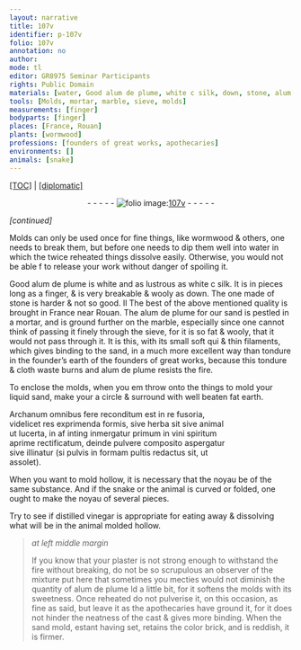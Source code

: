 ```yaml
---
layout: narrative
title: 107v
identifier: p-107v
folio: 107v
annotation: no
author:
mode: tl
editor: GR8975 Seminar Participants
rights: Public Domain
materials: [water, Good alum de plume, white c silk, down, stone, alum de plume, marble, tondure, founder’s earth of the founders of great works, cloth waste, fat earth, herba, animal, lucerta, vini spiritum, distilled vinegar, plaster, brick]
tools: [Molds, mortar, marble, sieve, molds]
measurements: [finger]
bodyparts: [finger]
places: [France, Rouan]
plants: [wormwood]
professions: [founders of great works, apothecaries]
environments: []
animals: [snake]
---
```


 <p><a href="{{ site.baseurl }}/translation/">[TOC]</a> | <a href="{{ site.baseurl }}/texts/p-107v_tc/" target="_blank">[diplomatic]</a></p><div class="folio" align="center">- - - - - <a href="http://gallica.bnf.fr/ark:/12148/btv1b10500001g/f220.image" target="_blank"><img src="https://cu-mkp.github.io/2017-workshop-edition/assets/photo-icon.png" alt="folio image: " style="display:inline-block; margin-bottom:-3px;"/>107v</a> - - - - - </div>  
 
*[continued]*
  
<span class="tl">Molds</span> can only be used once for fine things, like <span class="pa">wormwood</span> & others, one needs to break them, but before one needs to dip them well into <span class="m">water</span> in which the twice reheated things dissolve easily. Otherwise, you would not be able <span class="del">f</span> to release your work without danger of spoiling it.
 
<span class="m">Good alum de plume</span> is white and as lustrous as <span class="m">white <span class="del">c</span> silk</span>. It is in pieces long as a <span class="ms"><span class="bp">finger</span></span>, & is very breakable & wooly as <span class="m">down</span>. The one made of <span class="m">stone</span> is harder & not so good. <span class="del">Il</span> The best of the above mentioned quality is brought in <span class="pl">France</span> near <span class="pl">Rouan</span>. The <span class="m">alum de plume</span> for our sand is pestled in a <span class="tl">mortar</span>, and is ground further on the <span class="tl"><span class="m">marble</span></span>, especially since one cannot think of passing it finely through the <span class="tl">sieve</span>, for it is so fat & wooly, that it would not pass through it. It is this, with its small soft <span class="del">qui</span> & thin filaments, which gives binding to the sand, in a much more excellent way than <span class="m">tondure</span> in the <span class="m">founder’s earth of the <span class="pro">founders of great works</span></span>, because this <span class="m">tondure</span> & <span class="m">cloth waste</span> burns and <span class="m">alum de plume</span> resists the fire.
 
To enclose the <span class="tl">molds</span>, when you <span class="del">em</span> throw onto the things to mold your liquid sand, make <span class="del">your</span> a circle & surround with well beaten <span class="m">fat earth</span>.
 
Archanum omnibus fere reconditum est in re fusoria,<br/> v<span class="exp">idelicet</span> res exprimenda formis, sive <span class="m">herba</span> sit sive <span class="m">animal</span><br/> ut <span class="m">lucerta</span>, <span class="del">in</span> <span class="del">af</span> <span class="del">inting</span> inmergatur primum in <span class="m">vini spiritum</span><br/> aprime rectificatum, deinde pulvere composito aspergatur<br/> sive illinatur (si pulvis in formam pultis redactus sit, ut<br/> assolet<span class="sup">)</span>.
 
When you want to mold hollow, it is necessary that the noyau be of the same substance. And if the <span class="al">snake</span> or the animal is curved or folded, one ought to make the noyau of several pieces.
 
Try <span class="sup">to see</span> if <span class="m">distilled vinegar</span> is appropriate for eating away & dissolving what will be in the animal molded hollow.
 
> *at left middle margin*
> 
> 
>   If you know that your <span class="m">plaster</span> is not strong enough to withstand the fire without breaking, do not be so scrupulous an observer of the mixture put here that sometimes you <span class="del">mecties</span> would not diminish the quantity of <span class="m">alum de plume</span> <span class="del">l</span><span class="add">d</span> a little bit, for it softens the <span class="tl">molds</span> with its sweetness. Once reheated do not pulverise it, on this occasion, as fine as said, but leave it as the <span class="pro">apothecaries</span> have ground it, for it does not hinder the neatness of the cast & gives more binding. When the <span class="del">sand</span> mold, <span class="del">estant</span> having set, retains the color <span class="m">brick</span>, and is reddish, it is firmer.
 
 
